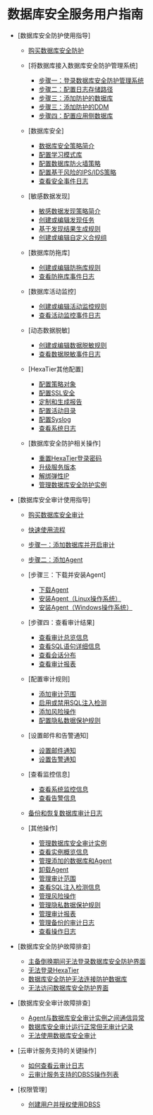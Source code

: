# 数据库安全服务用户指南

-   [数据库安全防护使用指导]
    -   [购买数据库安全防护](购买数据库安全防护.md)
    -   [将数据库接入数据库安全防护管理系统]
        -   [步骤一：登录数据库安全防护管理系统](步骤一-登录数据库安全防护管理系统.md)
        -   [步骤二：配置日志存储路径](步骤二-配置日志存储路径.md)
        -   [步骤三：添加防护的数据库](步骤三-添加防护的数据库.md)
        -   [步骤三：添加防护的DDM](步骤三-添加防护的DDM.md)
        -   [步骤四：配置应用侧数据库](步骤四-配置应用侧数据库.md)

    -   [数据库安全]
        -   [数据库安全策略简介](数据库安全策略简介.md)
        -   [配置学习模式库](配置学习模式库.md)
        -   [配置数据库防火墙策略](配置数据库防火墙策略.md)
        -   [配置基于风险的IPS/IDS策略](配置基于风险的IPS-IDS策略.md)
        -   [查看安全事件日志](查看安全事件日志.md)

    -   [敏感数据发现]
        -   [敏感数据发现策略简介](敏感数据发现策略简介.md)
        -   [创建或编辑发现任务](创建或编辑发现任务.md)
        -   [基于发现结果生成规则](基于发现结果生成规则.md)
        -   [创建或编辑自定义合规组](创建或编辑自定义合规组.md)

    -   [数据库防拖库]
        -   [创建或编辑防拖库规则](创建或编辑防拖库规则.md)
        -   [查看防拖库事件日志](查看防拖库事件日志.md)

    -   [数据库活动监控]
        -   [创建或编辑活动监控规则](创建或编辑活动监控规则.md)
        -   [查看活动监控事件日志](查看活动监控事件日志.md)

    -   [动态数据脱敏]
        -   [创建或编辑数据脱敏规则](创建或编辑数据脱敏规则.md)
        -   [查看数据脱敏事件日志](查看数据脱敏事件日志.md)

    -   [HexaTier其他配置]
        -   [配置策略对象](配置策略对象.md)
        -   [配置SSL安全](配置SSL安全.md)
        -   [定制和生成报告](定制和生成报告.md)
        -   [配置活动目录](配置活动目录.md)
        -   [配置Syslog](配置Syslog.md)
        -   [查看系统日志](查看系统日志.md)

    -   [数据库安全防护相关操作]
        -   [重置HexaTier登录密码](重置HexaTier登录密码.md)
        -   [升级服务版本](升级服务版本.md)
        -   [解绑弹性IP](解绑弹性IP.md)
        -   [管理数据库安全防护实例](管理数据库安全防护实例.md)


-   [数据库安全审计使用指导]
    -   [购买数据库安全审计](购买数据库安全审计.md)
    -   [快速使用流程](快速使用流程.md)
    -   [步骤一：添加数据库并开启审计](步骤一-添加数据库并开启审计.md)
    -   [步骤二：添加Agent](步骤二-添加Agent.md)
    -   [步骤三：下载并安装Agent]
        -   [下载Agent](下载Agent.md)
        -   [安装Agent（Linux操作系统）](安装Agent（Linux操作系统）.md)
        -   [安装Agent（Windows操作系统）](安装Agent（Windows操作系统）.md)

    -   [步骤四：查看审计结果]
        -   [查看审计总览信息](查看审计总览信息.md)
        -   [查看SQL语句详细信息](查看SQL语句详细信息.md)
        -   [查看会话分布](查看会话分布.md)
        -   [查看审计报表](查看审计报表.md)

    -   [配置审计规则]
        -   [添加审计范围](添加审计范围.md)
        -   [启用或禁用SQL注入检测](启用或禁用SQL注入检测.md)
        -   [添加风险操作](添加风险操作.md)
        -   [配置隐私数据保护规则](配置隐私数据保护规则.md)

    -   [设置邮件和告警通知]
        -   [设置邮件通知](设置邮件通知.md)
        -   [设置告警通知](设置告警通知.md)

    -   [查看监控信息]
        -   [查看系统监控信息](查看系统监控信息.md)
        -   [查看告警信息](查看告警信息.md)

    -   [备份和恢复数据库审计日志](备份和恢复数据库审计日志.md)
    -   [其他操作]
        -   [管理数据库安全审计实例](管理数据库安全审计实例.md)
        -   [查看实例概览信息](查看实例概览信息.md)
        -   [管理添加的数据库和Agent](管理添加的数据库和Agent.md)
        -   [卸载Agent](卸载Agent.md)
        -   [管理审计范围](管理审计范围.md)
        -   [查看SQL注入检测信息](查看SQL注入检测信息.md)
        -   [管理风险操作](管理风险操作.md)
        -   [管理隐私数据保护规则](管理隐私数据保护规则.md)
        -   [管理审计报表](管理审计报表.md)
        -   [管理备份的审计日志](管理备份的审计日志.md)
        -   [查看操作日志](查看操作日志.md)


-   [数据库安全防护故障排查]
    -   [主备倒换期间无法登录数据库安全防护界面](主备倒换期间无法登录数据库安全防护界面.md)
    -   [无法登录HexaTier](无法登录HexaTier.md)
    -   [数据库安全防护无法连接防护数据库](数据库安全防护无法连接防护数据库.md)
    -   [无法访问数据库安全防护界面](无法访问数据库安全防护界面.md)

-   [数据库安全审计故障排查]
    -   [Agent与数据库安全审计实例之间通信异常](Agent与数据库安全审计实例之间通信异常.md)
    -   [数据库安全审计运行正常但无审计记录](数据库安全审计运行正常但无审计记录.md)
    -   [无法使用数据库安全审计](无法使用数据库安全审计.md)

-   [云审计服务支持的关键操作]
    -   [如何查看云审计日志](如何查看云审计日志.md)
    -   [云审计服务支持的DBSS操作列表](云审计服务支持的DBSS操作列表.md)

-   [权限管理]
    -   [创建用户并授权使用DBSS](创建用户并授权使用DBSS.md)


